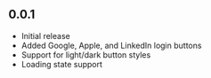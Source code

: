 ## 0.0.1

* Initial release
* Added Google, Apple, and LinkedIn login buttons
* Support for light/dark button styles
* Loading state support
